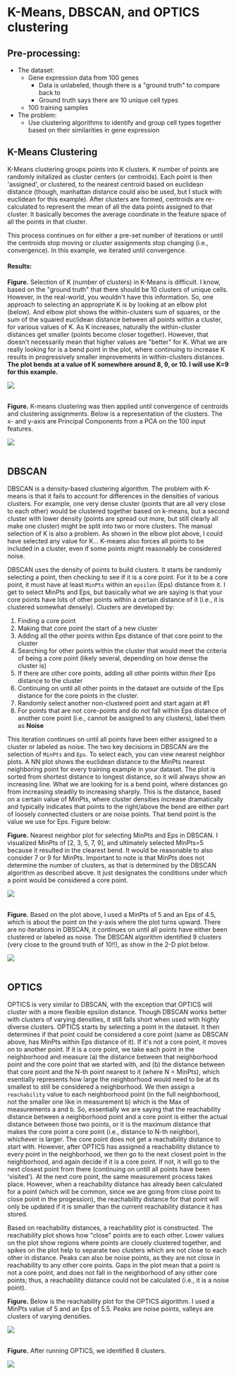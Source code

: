 # K-Means, DBSCAN, and OPTICS clustering

## Pre-processing:
- The dataset:
    - Gene expression data from 100 genes
        - Data is unlabeled, though there is a "ground truth" to compare back to
        - Ground truth says there are 10 unique cell types
    - 100 training samples
- The problem:
    - Use clustering algorithms to identify and group cell types together based on their similarities in gene expression

## K-Means Clustering

K-Means clustering groups points into K clusters. K number of points are randomly initalized as cluster centers (or centroids). Each point is then 'assigned', or clustered, to the nearest centroid based on euclidean distance (though, manhattan distance could also be used, but I stuck with euclidean for this example). After clusters are formed, centroids are re-calculated to represent the mean of all the data points assigned to that cluster. It basically becomes the average coordinate in the feature space of all the points in that cluster.  

This process continues on for either a pre-set number of iterations or until the centroids stop moving or cluster assignments stop changing (i.e., convergence). In this example, we iterated until convergence.  

#### Results:  

**Figure.** Selection of K (number of clusters) in K-Means is difficult. I know, based on the "ground truth" that there should be 10 clusters of unique cells. However, in the real-world, you wouldn't have this information. So, one approach to selecting an appropriate K is by looking at an elbow plot (below). And elbow plot shows the within-clusters sum of squares, or the sum of the squared euclidean distance between all points within a cluster, for various values of K. As K increases, naturally the within-cluster distances get smaller (points become closer together). However, that doesn't necessarily mean that higher values are "better" for K. What we are really looking for is a bend point in the plot, where continuing to increase K results in progressively smaller improvements in within-clusters distances. **The plot bends at a value of K somewhere around 8, 9, or 10. I will use K=9 for this example.**  

<img src="./figs/k_means_elbow_plot.png" size=400>
<br>
<br>

**Figure.** K-means clustering was then applied until convergence of centroids and clustering assignments. Below is a representation of the clusters. The x- and y-axis are Principal Components from a PCA on the 100 input features.  

<img src="./figs/k_means_clusters.png" size=400>
<br>
<br>

## DBSCAN

DBSCAN is a density-based clustering algorithm. The problem with K-means is that it fails to account for differences in the densities of various clusters. For example, one very dense cluster (points that are all very close to each other) would be clustered together based on k-means, but a second cluster with lower density (points are spread out more, but still clearly all make one cluster) might be split into two or more clusters. The manual selection of K is also a problem. As shown in the elbow plot above, I could have selected any value for K...  K-means also forces all points to be included in a cluster, even if some points might reasonably be considered noise.  

DBSCAN uses the density of points to build clusters. It starts be randomly selecting a point, then checking to see if it is a core point. For it to be a core point, it must have at least ```MinPts``` within an ```epsilon``` (Eps) distance from it. I get to select MinPts and Eps, but basically what we are saying is that your core points have lots of other points within a certain distance of it (i.e., it is clustered somewhat densely). Clusters are developed by:  
1. Finding a core point
2. Making that core point the start of a new cluster
3. Adding all the other points within Eps distance of that core point to the cluster
4. Searching for other points within the cluster that would meet the criteria of being a core point (likely several, depending on how dense the cluster is)
5. If there are other core points, adding all other points within *their* Eps distance to the cluster
6. Continuing on until all other points in the dataset are outside of the Eps distance for the core points in the cluster. 
7. Randomly select another non-clustered point and start again at #1 
8. For points that are not core-points and do not fall within Eps distance of another core point (i.e., cannot be assigned to any clusters), label them as **Noise**  

This iteration continues on until all points have been either assigned to a cluster or labeled as noise. The two key decisions in DBSCAN are the selection of ```MinPts``` and ```Eps```. To select each, you can view nearest neighbor plots. A NN plot shows the euclidean distance to the MinPts nearest neighboring point for every training example in your dataset. The plot is sorted from shortest distance to longest distance, so it will always show an increasing line. What we are looking for is a bend point, where distances go from increasing steadily to increasing sharply. This is the distance, based on a certain value of MinPts, where cluster densities increase dramatically and typically indicates that points to the right/above the bend are either part of loosely connected clusters or are noise points. That bend point is the value we use for Eps. Figure below:  

**Figure.** Nearest neighbor plot for selecting MinPts and Eps in DBSCAN. I visualized MinPts of [2, 3, 5, 7, 9], and ultimately selected MinPts=5 because it resulted in the clearest bend. It would be reasonable to also consider 7 or 9 for MinPts. Important to note is that MinPts does not determine the number of clusters, as that is determined by the DBSCAN algorithm as described above. It just designates the conditions under which a point would be considered a core point.  

<img src = "./figs/distance_to_nearest_neighbor.png" size = 400>
<br>
<br>

**Figure.** Based on the plot above, I used a MinPts of 5 and an Eps of 4.5, which is about the point on the y-axis where the plot turns upward. There are no iterations in DBSCAN, it continues on until all points have either been clustered or labeled as noise. The DBSCAN algorithm identified 9 clusters (very close to the ground truth of 10!!), as show in the 2-D plot below.  

<img src="./figs/dbscan_clusters.png" size=400>
<br>
<br>

## OPTICS

OPTICS is very similar to DBSCAN, with the exception that OPTICS will cluster with a more flexible epsilon distance. Though DBSCAN works better with clusters of varying densities, it still falls short when used with highly diverse clusters. OPTICS starts by selecting a point in the dataset. It then determines if that point could be considered a core point (same as DBSCAN above, has MinPts within Eps distance of it). If it's not a core point, it moves on to another point. If it is a core point, we take each point in the neighborhood and measure (a) the distance between that neighborhood point and the core point that we started with, and (b) the distance between that core point and the N-th point nearest to it (where N = MinPts), which esentially represents how large the neighborhood would need to be at its smallest to still be considered a neighborhood. We then assign a ```reachability``` value to each neighborhood point (in the full neighborhood, not the smaller one like in measurement b) which is the Max of measurements a and b. So, essentially we are saying that the reachability distance between a neighborhood point and a core point is either the actual distance between those two points, or it is the maximum distance that makes the core point a core point (i.e., distance to N-th neighbor), whichever is larger. The core point does not get a reachability distance to start with. However, after OPTICS has assigned a reachability distance to every point in the neighborhood, we then go to the next closest point in the neighborhood, and again decide if it is a core point. If not, it will go to the next closest point from there (continuing on untill all points have been 'visited'). At the next core point, the same measurement process takes place. However, when a reachability distance has already been calculated for a point (which will be common, since we are going from close point to close point in the progession), the reachability distance for that point will only be updated if it is smaller than the current reachability distance it has stored.  

Based on reachability distances, a reachability plot is constructed. The reachability plot shows how "close" points are to each other. Lower values on the plot show regions where points are closely clustered together, and spikes on the plot help to separate two clusters which are not close to each other in distance. Peaks can also be noise points, as they are not close in reachability to any other core points. Gaps in the plot mean that a point is not a core point, and does not fall in the neighborhood of any other core points; thus, a reachability distance could not be calculated (i.e., it is a noise point). 

**Figure.** Below is the reachability plot for the OPTICS algorithm. I used a MinPts value of 5 and an Eps of 5.5. Peaks are noise points, valleys are clusters of varying densities.  

<img src="./figs/optics_reacability.png" size=400>
<br>
<br>

**Figure.** After running OPTICS, we identified 8 clusters.  

<img src="./figs/optics_cluster.png" size=400>
<br>
<br>